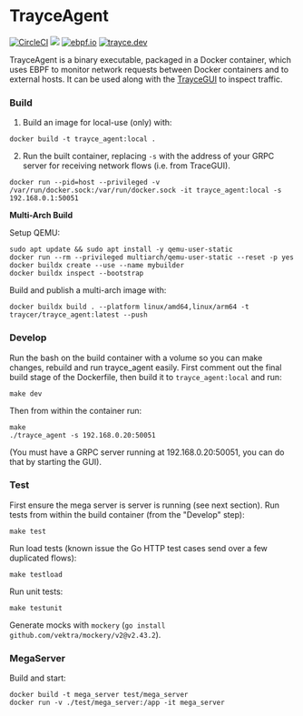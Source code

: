 # TrayceAgent
[![CircleCI](https://dl.circleci.com/status-badge/img/circleci/3buPB9tzLBfg8maGYBUAcy/MsH4GqtpozYgoKLx8htMUW/tree/main.svg?style=shield)](https://dl.circleci.com/status-badge/redirect/circleci/3buPB9tzLBfg8maGYBUAcy/MsH4GqtpozYgoKLx8htMUW/tree/main)  ![](https://img.shields.io/badge/Go-1.21-blue)  [![ebpf.io](https://img.shields.io/badge/ebpf-yellow)](https://ebpf.io/) [![trayce.dev](https://img.shields.io/badge/Website-orange)](https://trayce.dev/)

TrayceAgent is a binary executable, packaged in a Docker container, which uses EBPF to monitor network requests between Docker containers and to external hosts. It can be used along with the [TrayceGUI](https://github.com/evanrolfe/trayce_gui/) to inspect traffic.

### Build

1. Build an image for local-use (only) with:
```
docker build -t trayce_agent:local .
```

2. Run the built container, replacing `-s` with the address of your GRPC server for receiving network flows (i.e. from TraceGUI).
```
docker run --pid=host --privileged -v /var/run/docker.sock:/var/run/docker.sock -it trayce_agent:local -s 192.168.0.1:50051
```

**Multi-Arch Build**

Setup QEMU:
```
sudo apt update && sudo apt install -y qemu-user-static
docker run --rm --privileged multiarch/qemu-user-static --reset -p yes
docker buildx create --use --name mybuilder
docker buildx inspect --bootstrap
```

Build and publish a multi-arch image with:
```
docker buildx build . --platform linux/amd64,linux/arm64 -t traycer/trayce_agent:latest --push
```

### Develop
Run the bash on the build container with a volume so you can make changes, rebuild and run trayce_agent easily. First comment out the final build stage of the Dockerfile, then build it to `trayce_agent:local` and run:
```
make dev
```
Then from within the container run:
```
make
./trayce_agent -s 192.168.0.20:50051
```
(You must have a GRPC server running at 192.168.0.20:50051, you can do that by starting the GUI).

### Test
First ensure the mega server is server is running (see next section).
Run tests from within the build container (from the "Develop" step):
```
make test
```

Run load tests (known issue the Go HTTP test cases send over a few duplicated flows):
```
make testload
```

Run unit tests:
```
make testunit
```

Generate mocks with `mockery` (`go install github.com/vektra/mockery/v2@v2.43.2`).

### MegaServer

Build and start:
```
docker build -t mega_server test/mega_server
docker run -v ./test/mega_server:/app -it mega_server
```
